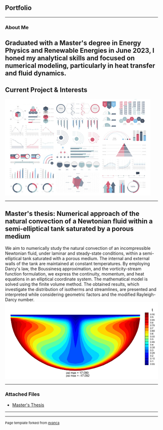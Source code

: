 ## Portfolio

---

### About Me
Graduated with a Master's degree in Energy Physics and Renewable Energies in June 2023, I honed my analytical skills and focused on numerical modeling, particularly in heat transfer and fluid dynamics.
---
## Current Project & Interests
<img src="images/dummy_thumbnail.jpg?raw=true"/>

---

## Master's thesis: Numerical approach of the natural convection of a Newtonian fluid within a semi-elliptical tank saturated by a porous medium
We aim to numerically study the natural convection of an incompressible Newtonian
fluid, under laminar and steady-state conditions, within a semi-elliptical tank saturated
with a porous medium. The internal and external walls of the tank are maintained at
constant temperatures. By employing Darcy's law, the Boussinesq approximation, and
the vorticity-stream function formulation, we express the continuity, momentum, and
heat equations in an elliptical coordinate system. The mathematical model is solved
using the finite volume method. The obtained results, which investigate the distribution
of isotherms and streamlines, are presented and interpreted while considering
geometric factors and the modified Rayleigh-Darcy number.
<img src="images/Temperature05visuGood.png?raw=true"/>


---

### Attached Files

- [Master's Thesis](/pdf/Master_Thesis.pdf)

---




---
<p style="font-size:11px">Page template forked from <a href="https://github.com/evanca/quick-portfolio">evanca</a></p>
<!-- Remove above link if you don't want to attibute -->
